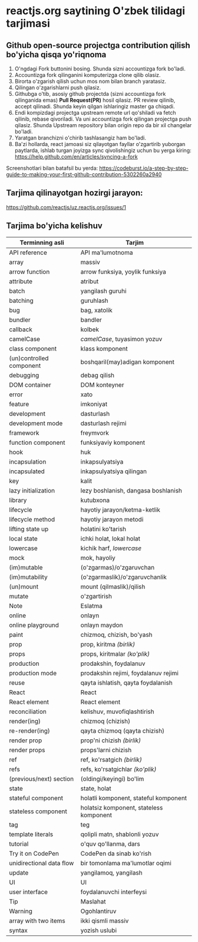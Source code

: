 # reactjs.org saytining O'zbek tilidagi tarjimasi

## Github open-source projectga contribution qilish bo'yicha qisqa yo'riqnoma
1. O'ngdagi Fork buttonini bosing. Shunda sizni accountizga fork bo'ladi.
2. Accountizga fork qilinganini komputerizga clone qilib olasiz.
3. Birorta o'zgarish qilish uchun mos nom bilan branch yaratasiz.
4. Qilingan o'zgarishlarni push qilasiz.
5. Githubga o'tib, asosiy github projectda (sizni accountizga fork qilinganida emas) **Pull Request(PR)** hosil qilasiz. PR review qilinib, accept qilinadi. Shunda keyin qilgan ishlaringiz master ga chiqadi.
6. Endi kompizdagi projectga upstream remote url qo'shiladi va fetch qilinib, rebase qivoriladi. Va uni accountizga fork qilingan projectga push qilasiz. Shunda Upstream repository bilan origin repo da bir xil changelar bo'ladi.
7. Yaratgan branchizni o'chirib tashlasangiz ham bo'ladi.
8. Ba'zi hollarda, react jamoasi siz qilayotgan fayllar o'zgartirib yuborgan paytlarda, ishlab turgan joyizga sync qivolishingiz uchun bu yerga kiring: https://help.github.com/en/articles/syncing-a-fork

Screenshotlari bilan batafsil bu yerda: https://codeburst.io/a-step-by-step-guide-to-making-your-first-github-contribution-5302260a2940 


## Tarjima qilinayotgan hozirgi jarayon: 
https://github.com/reactjs/uz.reactjs.org/issues/1

## Tarjima bo'yicha kelishuv

| Terminning asli | Tarjim |
| ------------------ | ---------- |
| API reference | API ma'lumotnoma |
| array | massiv |
| arrow function |  arrow funksiya, yoylik funksiya  |
| attribute | atribut |
| batch | yangilash guruhi |
| batching | guruhlash |
| bug | bag, xatolik  |
| bundler | bandler |
| callback | kolbek |
| camelCase | *camelCase*, tuyasimon yozuv |
| class component | klass komponent |
| (un)controlled component | boshqaril(may)adigan komponent |
| debugging | debag qilish |
| DOM container | DOM konteyner |
| error | xato |
| feature | imkoniyat |
| development | dasturlash |
| development mode | dasturlash rejimi |
| framework | freymvork |
| function component | funksiyaviy komponent |
| hook | huk |
| incapsulation | inkapsulyatsiya |
| incapsulated | inkapsulyatsiya qilingan |
| key | kalit |
| lazy initialization | lezy boshlanish, dangasa boshlanish |
| library | kutubxona |
| lifecycle | hayotiy jarayon/ketma-ketlik |
| lifecycle method | hayotiy jarayon metodi |
| lifting state up | holatini ko'tarish |
| local state | ichki holat, lokal holat |
| lowercase | kichik harf, *lowercase* |
| mock | mok, hayoliy |
| (im)mutable | (o'zgarmas)/o'zgaruvchan |
| (im)mutability | (o'zgarmaslik)/o'zgaruvchanlik |
| (un)mount | mount (qilmaslik)/qilish |
| mutate | o'zgartirish |
| Note | Eslatma |
| online | onlayn |
| online playground | onlayn maydon |
| paint | chizmoq, chizish, bo'yash |
| prop | prop, kiritma *(birlik)* |
| props | props, kiritmalar *(ko'plik)* |
| production | prodakshin, foydalanuv |
| production mode | prodakshin rejimi, foydalanuv rejimi |
| reuse | qayta ishlatish, qayta foydalanish |
| React | React |
| React element | React element |
| reconciliation | kelishuv, muvofiqlashtirish |
| render(ing) | chizmoq (chizish) |
| re-render(ing) | qayta chizmoq (qayta chizish) |
| render prop | prop'ni chizish *(birlik)* |
| render props | props'larni chizish |
| ref | ref, ko'rsatgich *(birlik)* |
| refs | refs, ko'rsatgichlar *(ko'plik)* |
| (previous/next) section | (oldingi/keyingi) bo'lim |
| state | state, holat |
| stateful component | holatli komponent, stateful komponent |
| stateless component | holatsiz komponent, stateless komponent |
| tag | teg |
| template literals | qolipli matn, shablonli yozuv |
| tutorial | o'quv qo'llanma, dars |
| Try it on CodePen | CodePen da sinab ko'rish |
| unidirectional data flow | bir tomonlama ma'lumotlar oqimi |
| update | yangilamoq, yangilash |
| UI | UI |
| user interface | foydalanuvchi interfeysi |
| Tip | Maslahat |
| Warning | Ogohlantiruv |
| array with two items | ikki qismli massiv |
| syntax | yozish uslubi |
